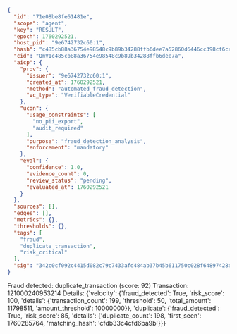 ```json
{
  "id": "71e08be8fe61481e",
  "scope": "agent",
  "key": "RESULT",
  "epoch": 1760292521,
  "host_pid": "9e6742732c60:1",
  "hash": "c485cb88a36754e98548c9b89b34288ffb6dee7a52860d6446cc398cf6cedd3d",
  "cid": "QmV1c485cb88a36754e98548c9b89b34288ffb6dee7a",
  "aicp": {
    "prov": {
      "issuer": "9e6742732c60:1",
      "created_at": 1760292521,
      "method": "automated_fraud_detection",
      "vc_type": "VerifiableCredential"
    },
    "ucon": {
      "usage_constraints": [
        "no_pii_export",
        "audit_required"
      ],
      "purpose": "fraud_detection_analysis",
      "enforcement": "mandatory"
    },
    "eval": {
      "confidence": 1.0,
      "evidence_count": 0,
      "review_status": "pending",
      "evaluated_at": 1760292521
    }
  },
  "sources": [],
  "edges": [],
  "metrics": {},
  "thresholds": {},
  "tags": [
    "fraud",
    "duplicate_transaction",
    "risk_critical"
  ],
  "sig": "342c0cf092c4415d082c79c7433afd484ab37b45b611750c028f64897428d004"
}
```

Fraud detected: duplicate_transaction (score: 92)
Transaction: 121000240953214
Details: {'velocity': {'fraud_detected': True, 'risk_score': 100, 'details': {'transaction_count': 199, 'threshold': 50, 'total_amount': 11798511, 'amount_threshold': 10000000}}, 'duplicate': {'fraud_detected': True, 'risk_score': 85, 'details': {'duplicate_count': 198, 'first_seen': 1760285764, 'matching_hash': 'cfdb33c4cfd6ba9b'}}}